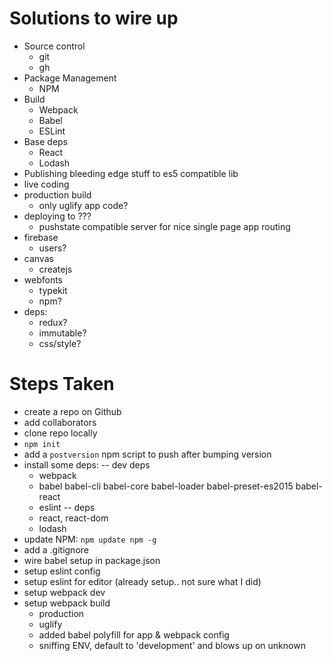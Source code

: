 # Solutions to wire up
- Source control
    + git
    + gh
- Package Management
    + NPM
- Build
    + Webpack
    + Babel
    + ESLint
- Base deps
    + React
    + Lodash
- Publishing bleeding edge stuff to es5 compatible lib
- live coding
- production build
    + only uglify app code?
- deploying to ???
    + pushstate compatible server for nice single page app routing
- firebase
    + users?
- canvas
    + createjs
- webfonts
    + typekit
    + npm?
- deps:
    + redux?
    + immutable?
    + css/style?

# Steps Taken
- create a repo on Github
- add collaborators
- clone repo locally
- `npm init`
- add a `postversion` npm script to push after bumping version
- install some deps: 
    -- dev deps
    + webpack
    + babel babel-cli babel-core babel-loader babel-preset-es2015 babel-react
    + eslint
    -- deps
    + react, react-dom
    + lodash
- update NPM: `npm update npm -g`
- add a .gitignore
- wire babel setup in package.json
- setup eslint config
- setup eslint for editor (already setup.. not sure what I did)
- setup webpack dev
- setup webpack build
    + production
    + uglify
    + added babel polyfill for app & webpack config
    + sniffing ENV, default to 'development' and blows up on unknown
